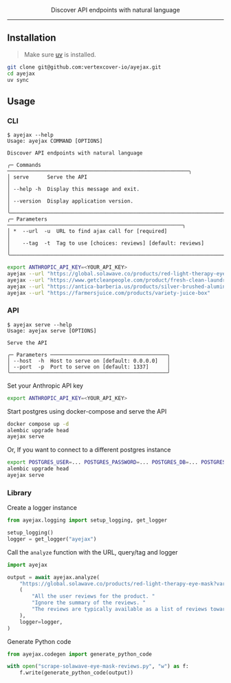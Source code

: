 <p align="center">Discover API endpoints with natural language</p>

---

## Installation

> Make sure [uv](https://docs.astral.sh/uv/getting-started/installation/) is installed.

```bash
git clone git@github.com:vertexcover-io/ayejax.git
cd ayejax
uv sync
```

## Usage

### CLI

```
$ ayejax --help
Usage: ayejax COMMAND [OPTIONS]

Discover API endpoints with natural language

╭─ Commands ───────────────────────────────────────────────────────────╮
│ serve      Serve the API                                             │
│ --help -h  Display this message and exit.                            │
│ --version  Display application version.                              │
╰──────────────────────────────────────────────────────────────────────╯
╭─ Parameters ─────────────────────────────────────────────────────────╮
│ *  --url  -u  URL to find ajax call for [required]                   │
│    --tag  -t  Tag to use [choices: reviews] [default: reviews]       │
╰──────────────────────────────────────────────────────────────────────╯
```

```bash
export ANTHROPIC_API_KEY=<YOUR_API_KEY>
ayejax --url "https://global.solawave.co/products/red-light-therapy-eye-mask?variant=43898414170288"
ayejax --url "https://www.getcleanpeople.com/product/fresh-clean-laundry-detergent/"
ayejax --url "https://antica-barberia.us/products/silver-brushed-aluminum-shaving-lather-brush-with-pure-bleached-bristle"
ayejax --url "https://farmersjuice.com/products/variety-juice-box"
```

### API

```
$ ayejax serve --help
Usage: ayejax serve [OPTIONS]

Serve the API

╭─ Parameters ──────────────────────────────────────╮
│ --host  -h  Host to serve on [default: 0.0.0.0]   │
│ --port  -p  Port to serve on [default: 1337]      │
╰───────────────────────────────────────────────────╯
```

Set your Anthropic API key

```bash
export ANTHROPIC_API_KEY=<YOUR_API_KEY>
```

Start postgres using docker-compose and serve the API

```bash
docker compose up -d
alembic upgrade head
ayejax serve
```

Or, If you want to connect to a different postgres instance

```bash
export POSTGRES_USER=... POSTGRES_PASSWORD=... POSTGRES_DB=... POSTGRES_HOST=... POSTGRES_PORT=...
alembic upgrade head
ayejax serve
```

### Library

Create a logger instance

```python
from ayejax.logging import setup_logging, get_logger

setup_logging()
logger = get_logger("ayejax")
```

Call the `analyze` function with the URL, query/tag and logger

```python
import ayejax

output = await ayejax.analyze(
    "https://global.solawave.co/products/red-light-therapy-eye-mask?variant=43898414170288",
    (
        "All the user reviews for the product. "
        "Ignore the summary of the reviews. "
        "The reviews are typically available as a list of reviews towards the bottom of the page"
    ),
    logger=logger,
)
```

Generate Python code

```python
from ayejax.codegen import generate_python_code

with open("scrape-solawave-eye-mask-reviews.py", "w") as f:
    f.write(generate_python_code(output))
```
